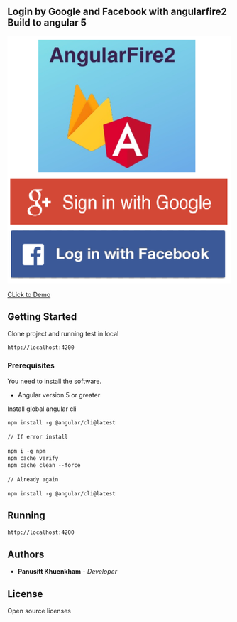 ## Login by Google and Facebook with angularfire2 Build to angular 5

![cpac](./src/assets/images/angularfire2-img.png)


[CLick to Demo](https://gqaianyy.github.stackblitz.io)

## Getting Started

Clone project and running test in local  
```
http://localhost:4200
```

### Prerequisites

You need to install the software.

- Angular version 5 or greater

Install global angular cli

```
npm install -g @angular/cli@latest

// If error install

npm i -g npm
npm cache verify
npm cache clean --force

// Already again

npm install -g @angular/cli@latest

```

## Running 

```
http://localhost:4200
```

## Authors

* **Panusitt Khuenkham** - *Developer*


## License
Open source licenses